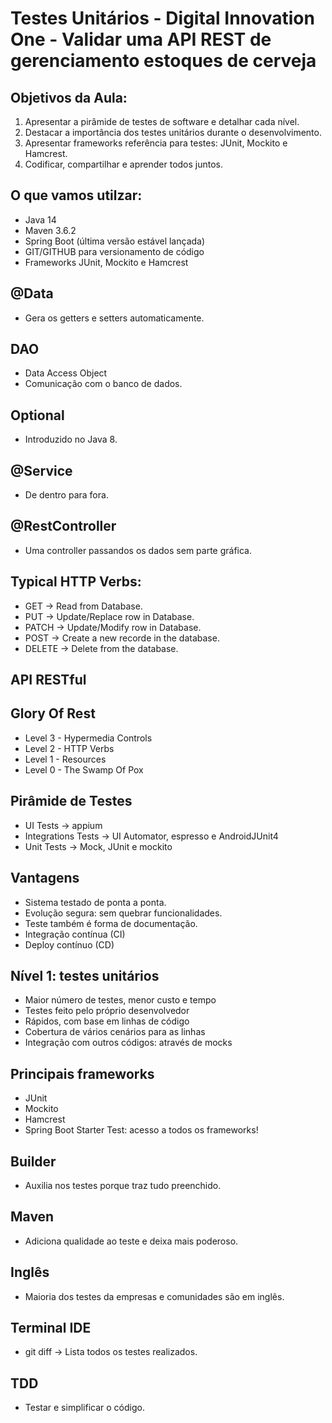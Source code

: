 # Testes Unitários - Digital Innovation One - Validar uma API REST de gerenciamento estoques de cerveja

## Objetivos da Aula:
1. Apresentar a pirâmide de testes de software e detalhar cada nível.
2. Destacar a importância dos testes unitários durante o desenvolvimento.
3. Apresentar frameworks referência para testes: JUnit, Mockito e Hamcrest.
4. Codificar, compartilhar e aprender todos juntos.

## O que vamos utilzar:
- Java 14
- Maven 3.6.2
- Spring Boot (última versão estável lançada)
- GIT/GITHUB para versionamento de código
- Frameworks JUnit, Mockito e Hamcrest

## @Data 
- Gera os getters e setters automaticamente.

## DAO
- Data Access Object
- Comunicação com o banco de dados.

## Optional 
- Introduzido no Java 8.

## @Service 
- De dentro para fora.

## @RestController
- Uma controller passandos os dados sem parte gráfica.

## Typical HTTP Verbs:
- GET -> Read from Database.
- PUT -> Update/Replace row in Database.
- PATCH -> Update/Modify row in Database.
- POST -> Create a new recorde in the database.
- DELETE -> Delete from the database.

## API RESTful

## Glory Of Rest
- Level 3 - Hypermedia Controls
- Level 2 - HTTP Verbs
- Level 1 - Resources
- Level 0 - The Swamp Of Pox

## Pirâmide de Testes
- UI Tests -> appium
- Integrations Tests -> UI Automator, espresso e AndroidJUnit4
- Unit Tests -> Mock, JUnit e mockito

## Vantagens
- Sistema testado de ponta a ponta.
- Evolução segura: sem quebrar funcionalidades.
- Teste também é forma de documentação.
- Integração contínua (CI)
- Deploy contínuo (CD)

## Nível 1: testes unitários
- Maior número de testes, menor custo e tempo
- Testes feito pelo próprio desenvolvedor
- Rápidos, com base em linhas de código
- Cobertura de vários cenários para as linhas
- Integração com outros códigos: através de mocks

## Principais frameworks
- JUnit
- Mockito
- Hamcrest
- Spring Boot Starter Test: acesso a todos os frameworks!

## Builder 
- Auxilia nos testes porque traz tudo preenchido.

## Maven
- Adiciona qualidade ao teste e deixa mais poderoso.

## Inglês
- Maioria dos testes da empresas e comunidades são em inglês.

## Terminal IDE
- git diff -> Lista todos os testes realizados.

## TDD 
- Testar e simplificar o código.